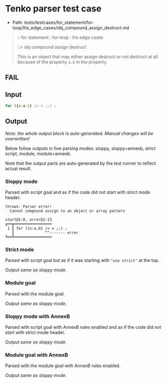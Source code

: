 # Tenko parser test case

- Path: tests/testcases/for_statement/for-loop/lhs_edge_cases/obj_compound_assign_destruct.md

> :: for statement : for-loop : lhs edge cases
>
> ::> obj compound assign destruct
>
> This is an object that may either assign destruct or not destruct at all because of the property `a.b` in the property.

## FAIL

## Input

`````js
for ({x:a.b} /= x ;;) ;
`````

## Output

_Note: the whole output block is auto-generated. Manual changes will be overwritten!_

Below follow outputs in five parsing modes: sloppy, sloppy+annexb, strict script, module, module+annexb.

Note that the output parts are auto-generated by the test runner to reflect actual result.

### Sloppy mode

Parsed with script goal and as if the code did not start with strict mode header.

`````
throws: Parser error!
  Cannot compound assign to an object or array pattern

start@1:0, error@1:13
╔══╦═════════════════
 1 ║ for ({x:a.b} /= x ;;) ;
   ║              ^^------- error
╚══╩═════════════════

`````

### Strict mode

Parsed with script goal but as if it was starting with `"use strict"` at the top.

_Output same as sloppy mode._

### Module goal

Parsed with the module goal.

_Output same as sloppy mode._

### Sloppy mode with AnnexB

Parsed with script goal with AnnexB rules enabled and as if the code did not start with strict mode header.

_Output same as sloppy mode._

### Module goal with AnnexB

Parsed with the module goal with AnnexB rules enabled.

_Output same as sloppy mode._
